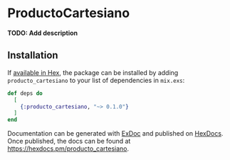 # ProductoCartesiano

**TODO: Add description**

## Installation

If [available in Hex](https://hex.pm/docs/publish), the package can be installed
by adding `producto_cartesiano` to your list of dependencies in `mix.exs`:

```elixir
def deps do
  [
    {:producto_cartesiano, "~> 0.1.0"}
  ]
end
```

Documentation can be generated with [ExDoc](https://github.com/elixir-lang/ex_doc)
and published on [HexDocs](https://hexdocs.pm). Once published, the docs can
be found at <https://hexdocs.pm/producto_cartesiano>.

